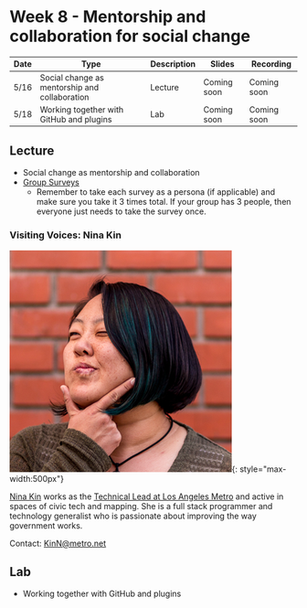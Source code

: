 # Week 8 - Mentorship and collaboration for social change

Date|Type|Description|Slides|Recording|
|---|----|-----------|------|---------|
|5/16|Social change as mentorship and collaboration|Lecture|Coming soon|Coming soon|
|5/18|Working together with GitHub and plugins|Lab|Coming soon|Coming soon|

## Lecture

- Social change as mentorship and collaboration
- [Group Surveys](https://docs.google.com/spreadsheets/d/1amjsdypbGuijuiQtI44UNupEzJET94IFLNp0FVMT01w/edit?usp=sharing)
  - Remember to take each survey as a persona (if applicable) and make sure you take it 3 times total. If your group has 3 people, then everyone just needs to take the survey once.

### Visiting Voices: Nina Kin

![./media/ninakin.png](../media/ninakin.png){: style="max-width:500px"}

[Nina Kin](http://www.ninakin.com/) works as the [Technical Lead at Los Angeles Metro](https://developer.metro.net/api/) and active in spaces of civic tech and mapping. She is a full stack programmer and technology generalist who is passionate about improving the way government works.

Contact: [KinN@metro.net](KinN@metro.net)

## Lab

- Working together with GitHub and plugins